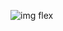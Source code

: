 ![img flex](https://user-images.githubusercontent.com/87142746/130122812-cd656971-4369-4cbb-b790-2faec43b460d.gif)
